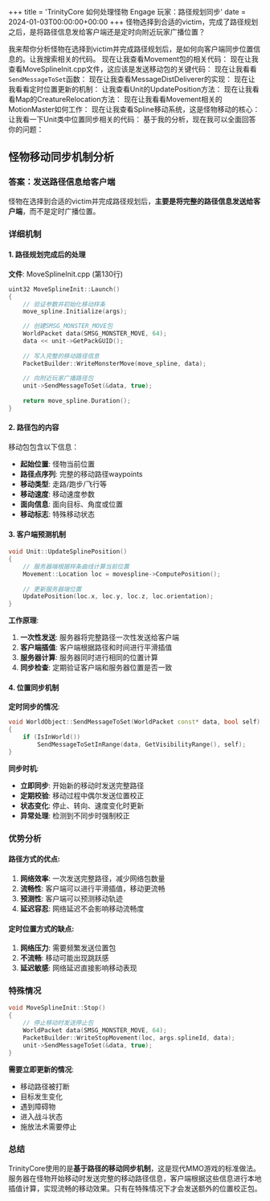 +++
title = 'TrinityCore 如何处理怪物 Engage 玩家：路径规划同步'
date = 2024-01-03T00:00:00+00:00
+++
怪物选择到合适的victim，完成了路径规划之后，是将路径信息发给客户端还是定时向附近玩家广播位置？

我来帮你分析怪物在选择到victim并完成路径规划后，是如何向客户端同步位置信息的。让我搜索相关的代码。 现在让我查看Movement包的相关代码： 现在让我查看MoveSplineInit.cpp文件，这应该是发送移动包的关键代码： 现在让我看看`SendMessageToSet`函数： 现在让我查看MessageDistDeliverer的实现： 现在让我看看定时位置更新的机制： 让我查看Unit的UpdatePosition方法： 现在让我看看Map的CreatureRelocation方法： 现在让我看看Movement相关的MotionMaster如何工作： 现在让我查看Spline移动系统，这是怪物移动的核心： 让我看一下Unit类中位置同步相关的代码： 基于我的分析，现在我可以全面回答你的问题：

## 怪物移动同步机制分析

### 答案：发送路径信息给客户端

怪物在选择到合适的victim并完成路径规划后，**主要是将完整的路径信息发送给客户端**，而不是定时广播位置。

### 详细机制

#### 1. 路径规划完成后的处理

**文件**: MoveSplineInit.cpp (第130行)
```cpp
uint32 MoveSplineInit::Launch()
{
    // 验证参数并初始化移动样条
    move_spline.Initialize(args);

    // 创建SMSG_MONSTER_MOVE包
    WorldPacket data(SMSG_MONSTER_MOVE, 64);
    data << unit->GetPackGUID();
    
    // 写入完整的移动路径信息
    PacketBuilder::WriteMonsterMove(move_spline, data);
    
    // 向附近玩家广播路径包
    unit->SendMessageToSet(&data, true);
    
    return move_spline.Duration();
}
```

#### 2. 路径包的内容

移动包包含以下信息：
- **起始位置**: 怪物当前位置
- **路径点序列**: 完整的移动路径waypoints
- **移动类型**: 走路/跑步/飞行等
- **移动速度**: 移动速度参数
- **面向信息**: 面向目标、角度或位置
- **移动标志**: 特殊移动状态

#### 3. 客户端预测机制

```cpp
void Unit::UpdateSplinePosition()
{
    // 服务器端根据样条曲线计算当前位置
    Movement::Location loc = movespline->ComputePosition();
    
    // 更新服务器端位置
    UpdatePosition(loc.x, loc.y, loc.z, loc.orientation);
}
```

**工作原理**:
1. **一次性发送**: 服务器将完整路径一次性发送给客户端
2. **客户端插值**: 客户端根据路径和时间进行平滑插值
3. **服务器计算**: 服务器同时进行相同的位置计算
4. **同步检查**: 定期验证客户端和服务器位置是否一致

#### 4. 位置同步机制

**定时同步的情况**:
```cpp
void WorldObject::SendMessageToSet(WorldPacket const* data, bool self) const
{
    if (IsInWorld())
        SendMessageToSetInRange(data, GetVisibilityRange(), self);
}
```

**同步时机**:
- **立即同步**: 开始新的移动时发送完整路径
- **定期校验**: 移动过程中偶尔发送位置校正
- **状态变化**: 停止、转向、速度变化时更新
- **异常处理**: 检测到不同步时强制校正

### 优势分析

#### 路径方式的优点:
1. **网络效率**: 一次发送完整路径，减少网络包数量
2. **流畅性**: 客户端可以进行平滑插值，移动更流畅
3. **预测性**: 客户端可以预测移动轨迹
4. **延迟容忍**: 网络延迟不会影响移动流畅度

#### 定时位置方式的缺点:
1. **网络压力**: 需要频繁发送位置包
2. **不流畅**: 移动可能出现跳跃感
3. **延迟敏感**: 网络延迟直接影响移动表现

### 特殊情况

```cpp
void MoveSplineInit::Stop()
{
    // 停止移动时发送停止包
    WorldPacket data(SMSG_MONSTER_MOVE, 64);
    PacketBuilder::WriteStopMovement(loc, args.splineId, data);
    unit->SendMessageToSet(&data, true);
}
```

**需要立即更新的情况**:
- 移动路径被打断
- 目标发生变化
- 遇到障碍物
- 进入战斗状态
- 施放法术需要停止

### 总结

TrinityCore使用的是**基于路径的移动同步机制**，这是现代MMO游戏的标准做法。服务器在怪物开始移动时发送完整的移动路径信息，客户端根据这些信息进行本地插值计算，实现流畅的移动效果。只有在特殊情况下才会发送额外的位置校正包。
